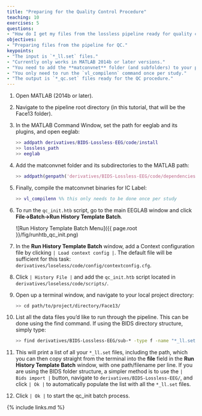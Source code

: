 ```yaml
---
title: "Preparing for the Quality Control Procedure"
teaching: 10
exercises: 5
questions:
- "How do I get my files from the lossless pipeline ready for quality controlling?"
objectives:
- "Preparing files from the pipeline for QC."
keypoints:
- "The input is `*_ll.set` files."
- "Currently only works in MATLAB 2014b or later versions."
- "You need to add the **matconvnet** folder (and subfolders) to your path every time."
- "You only need to run the `vl_compilenn` command once per study."
- "The output is `*_qc.set` files ready for the QC procedure."
---
```


1. Open MATLAB (2014b or later).

2. Navigate to the pipeline root directory (in this tutorial, that will be the Face13 folder).

3. In the MATLAB Command Window, set the path for eeglab and its plugins, and open eeglab: 

    ```matlab
    >> addpath derivatives/BIDS-Lossless-EEG/code/install
    >> lossless_path
    >> eeglab
    ```

4. Add the matconvnet folder and its subdirectories to the MATLAB path: 

    ```matlab
    >> addpath(genpath('derivatives/BIDS-Lossless-EEG/code/dependencies/eeglab_asr_amica/plugins/ICLabel0.3/matconvnet'));
    ```

5. Finally, compile the matconvnet binaries for IC Label:

    ```matlab
    >> vl_compilenn %% this only needs to be done once per study
    ```

6. To run the `qc_init.htb` script, go to the main EEGLAB window and click **File->Batch->Run History Template Batch**.

    ![Run History Template Batch Menu]({{ page.root }}/fig/runhtb_qc_init.png)

7. In the **Run History Template Batch** window, add a Context configuration file by clicking `| Load context config |`. The default file will be sufficient for this task: `derivatives/loseless/code/config/contextconfig.cfg`. 

8. Click `| History File |` and add the `qc_init.htb` script located in `derivatives/loseless/code/scripts/`.

9. Open up a terminal window, and navigate to your local project directory:

    ```bash
    >> cd path/to/project/directory/Face13/
    ```

10. List all the data files you’d like to run through the pipeline. This can be done using the find command. If using the BIDS directory structure, simply type:

    ```bash
    >> find derivatives/BIDS-Lossless-EEG/sub-* -type f -name "*_ll.set"
    ```

11. This will print a list of all your `*_ll.set` files, including the path, which you can then copy straight from the terminal into the **file** field in the **Run History Template Batch** window, with one path/filename per line. If you are using the BIDS folder structure, a simpler method is to use the `| Bids import |` button, navigate to `derivatives/BIDS-Lossless-EEG/`, and click `| Ok |` to automatically populate the list with all the `*_ll.set` files.

12. Click `| Ok |` to start the qc_init batch process.

{% include links.md %}

